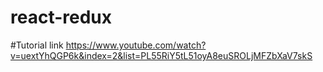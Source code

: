 # react-redux

#Tutorial link 
https://www.youtube.com/watch?v=uextYhQGP6k&index=2&list=PL55RiY5tL51oyA8euSROLjMFZbXaV7skS